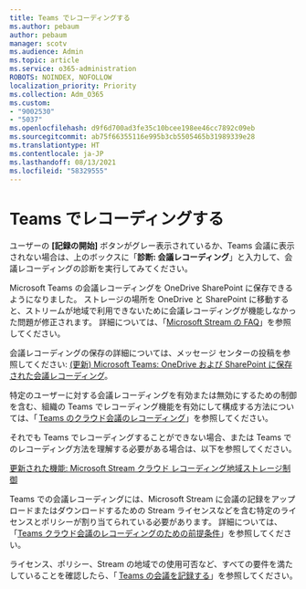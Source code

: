 ```yaml
---
title: Teams でレコーディングする
ms.author: pebaum
author: pebaum
manager: scotv
ms.audience: Admin
ms.topic: article
ms.service: o365-administration
ROBOTS: NOINDEX, NOFOLLOW
localization_priority: Priority
ms.collection: Adm_O365
ms.custom:
- "9002530"
- "5037"
ms.openlocfilehash: d9f6d700ad3fe35c10bcee198ee46cc7892c09eb
ms.sourcegitcommit: ab75f66355116e995b3cb5505465b31989339e28
ms.translationtype: HT
ms.contentlocale: ja-JP
ms.lasthandoff: 08/13/2021
ms.locfileid: "58329555"
---
```

# <a name="recording-in-teams"></a>Teams でレコーディングする

ユーザーの **[記録の開始]** ボタンがグレー表示されているか、Teams 会議に表示されない場合は、上のボックスに「**診断: 会議レコーディング**」と入力して、会議レコーディングの診断を実行してみてください。 

Microsoft Teams の会議レコーディングを OneDrive SharePoint に保存できるようになりました。 ストレージの場所を OneDrive と SharePoint に移動すると、ストリームが地域で利用できないために会議レコーディングが機能しなかった問題が修正されます。 詳細については、「[Microsoft Stream の FAQ](https://docs.microsoft.com/stream/faq#which-regions-does-microsoft-stream-host-my-data-in)」を参照してください。

会議レコーディングの保存の詳細については、メッセージ センターの投稿を参照してください: [(更新) Microsoft Teams: OneDrive および SharePoint に保存された会議レコーディング](https://portal.microsoft.com/Adminportal/Home?ref=MessageCenter&id=MC222640)。

特定のユーザーに対する会議レコーディングを有効または無効にするための制御を含む、組織の Teams でレコーディング機能を有効にして構成する方法については、「 [Teams のクラウド会議のレコーディング](https://docs.microsoft.com/microsoftteams/cloud-recording)」を参照してください。 

それでも Teams でレコーディングすることができない場合、または Teams でのレコーディング方法を理解する必要がある場合は、以下を参照してください。 

[更新された機能: Microsoft Stream クラウド レコーディング地域ストレージ制御](https://admin.microsoft.com/AdminPortal/Home#/MessageCenter?id=MC214327)

Teams での会議レコーディングには、Microsoft Stream に会議の記録をアップロードまたはダウンロードするための Stream ライセンスなどを含む特定のライセンスとポリシーが割り当てられている必要があります。 詳細については、「[Teams クラウド会議のレコーディングのための前提条件](https://docs.microsoft.com/microsoftteams/cloud-recording#prerequisites-for-teams-cloud-meeting-recording)」を参照してください。

ライセンス、ポリシー、Stream の地域での使用可否など、すべての要件を満たしていることを確認したら、「 [Teams の会議を記録する](https://support.office.com/article/34dfbe7f-b07d-4a27-b4c6-de62f1348c24)」を参照してください。 